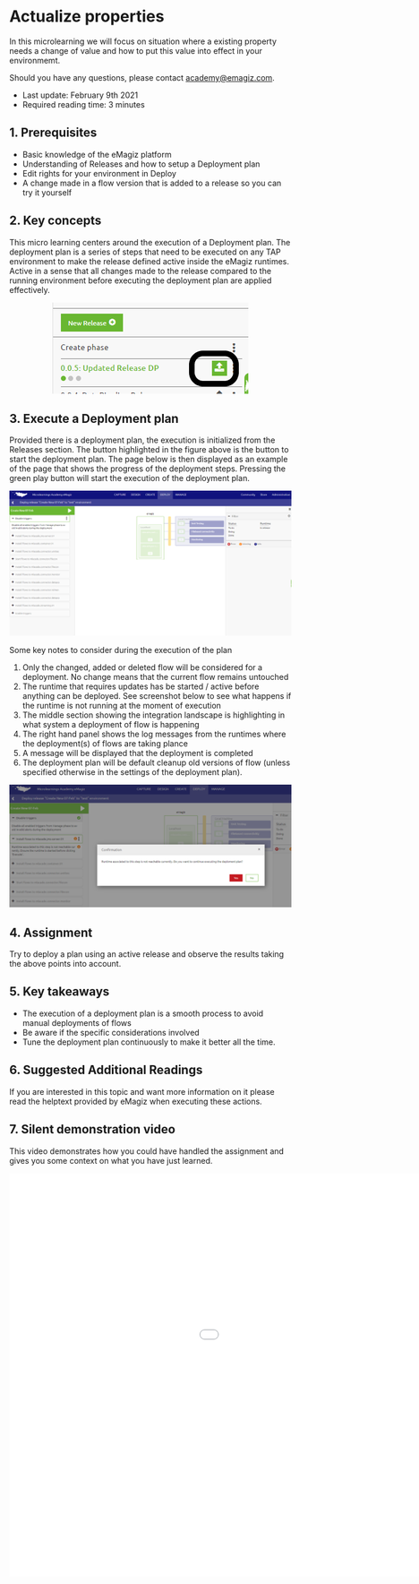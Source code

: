 # Actualize properties

In this microlearning we will focus on situation where a existing property needs a change of value and how to put this value into effect in your environmemt.

Should you have any questions, please contact academy@emagiz.com.

- Last update: February 9th 2021
- Required reading time: 3 minutes

## 1. Prerequisites
- Basic knowledge of the eMagiz platform
- Understanding of Releases and how to setup a Deployment plan
- Edit rights for your environment in Deploy
- A change made in a flow version that is added to a release so you can try it yourself

## 2. Key concepts
This micro learning centers around the execution of a Deployment plan. The deployment plan is a series of steps that need to be executed on any TAP environment to make the release defined active inside the eMagiz runtimes. Active in a sense that all changes made to the release compared to the running environment before executing the deployment plan are applied effectively.

<p align="center"><img src="../../img/microlearning/crashcourse-platform-deploy-execute-deployment-plan-pic1.png"></p>

## 3. Execute a Deployment plan

Provided there is a deployment plan, the execution is initialized from the Releases section. The button highlighted in the figure above is the button to start the deployment plan. The page below is then displayed as an example of the page that shows the progress of the deployment steps. Pressing the green play button will start the execution of the deployment plan.

<p align="center"><img src="../../img/microlearning/crashcourse-platform-deploy-execute-deployment-plan-pic2.png"></p>

Some key notes to consider during the execution of the plan
1. Only the changed, added or deleted flow will be considered for a deployment. No change means that the current flow remains untouched
2. The runtime that requires updates has be started / active before anything can be deployed. See screenshot below to see what happens if the runtime is not running at the moment of execution
3. The middle section showing the integration landscape is highlighting in what system a deployment of flow is happening
4. The right hand panel shows the log messages from the runtimes where the deployment(s) of flows are taking plance
5. A message will be displayed that the deployment is completed
6. The deployment plan will be default cleanup old versions of flow (unless specified otherwise in the settings of the deployment plan). 

<p align="center"><img src="../../img/microlearning/crashcourse-platform-deploy-execute-deployment-plan-pic3.png"></p>


## 4. Assignment
Try to deploy a plan using an active release and observe the results taking the above points into account.


## 5. Key takeaways

- The execution of a deployment plan is a smooth process to avoid manual deployments of flows
- Be aware if the specific considerations involved 
- Tune the deployment plan continuously to make it better all the time.

## 6. Suggested Additional Readings

If you are interested in this topic and want more information on it please read the helptext provided by eMagiz when executing these actions.

## 7. Silent demonstration video

This video demonstrates how you could have handled the assignment and gives you some context on what you have just learned.

<iframe width="1280" height="720" src="../../vid/microlearning/crashcourse-platform-deploy-execute-deployment-plan.mp4" frameborder="0" allow="accelerometer; autoplay; clipboard-write; encrypted-media; gyroscope; picture-in-picture" allowfullscreen></iframe>